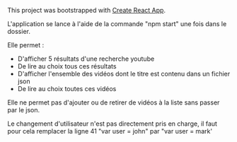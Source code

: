 This project was bootstrapped with [Create React App](https://github.com/facebook/create-react-app).

L'application se lance à l'aide de la commande "npm start" une fois dans le dossier.

Elle permet :
- D'afficher 5 résultats d'une recherche youtube
- De lire au choix tous ces résultats
- D'afficher l'ensemble des vidéos dont le titre est contenu dans un fichier json
- De lire au choix toutes ces vidéos

Elle ne permet pas d'ajouter ou de retirer de vidéos à la liste sans passer par le json.

Le changement d'utilisateur n'est pas directement pris en charge, il faut pour cela remplacer la ligne 41 "var user = john" par "var user = mark'
